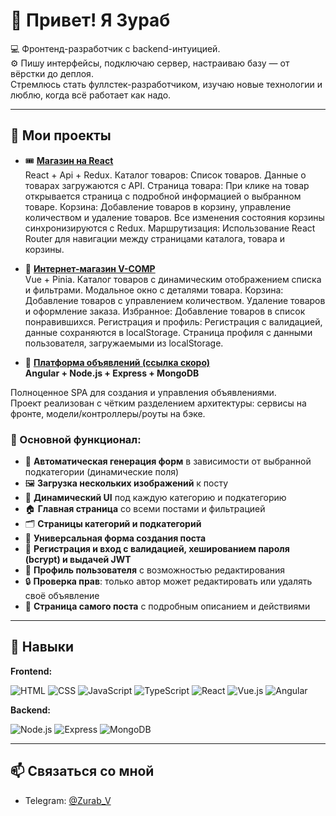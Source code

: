 # 👋 Привет! Я Зураб

💻 Фронтенд-разработчик с backend-интуицией.  
⚙️ Пишу интерфейсы, подключаю сервер, настраиваю базу — от вёрстки до деплоя.  
Стремлюсь стать фуллстек-разработчиком, изучаю новые технологии и люблю, когда всё работает как надо.

---

## 📌 Мои проекты

- 🎟️ **[Магазин на React](https://github.com/wedz0zur/react-project-plumbing.git)**  
  React + Api + Redux.
  Каталог товаров: Список товаров. Данные о товарах загружаются с API.
  Страница товара: При клике на товар открывается страница с подробной информацией о выбранном товаре.
  Корзина: Добавление товаров в корзину, управление количеством и удаление товаров. Все изменения состояния корзины синхронизируются с Redux.
  Маршрутизация: Использование React Router для навигации между страницами каталога, товара и корзины.

- 🛒 **[Интернет-магазин V-COMP](https://github.com/wedz0zur/V-COMP.git)**  
  Vue + Pinia.
  Каталог товаров с динамическим отображением списка и фильтрами.
  Модальное окно с деталями товара.
  Корзина: Добавление товаров с управлением количеством. Удаление товаров и оформление заказа.
  Избранное: Добавление товаров в список понравившихся. 
  Регистрация и профиль: Регистрация с валидацией, данные сохраняются в localStorage. Страница профиля с данными пользователя, загружаемыми из localStorage.

- 📢 **[Платформа объявлений (ссылка скоро)]()**  
**Angular + Node.js + Express + MongoDB**

Полноценное SPA для создания и управления объявлениями.  
Проект реализован с чётким разделением архитектуры: сервисы на фронте, модели/контроллеры/роуты на бэке.

### 🔧 Основной функционал:
- 📄 **Автоматическая генерация форм** в зависимости от выбранной подкатегории (динамические поля)
- 🖼️ **Загрузка нескольких изображений** к посту
- 🧠 **Динамический UI** под каждую категорию и подкатегорию
- 🏠 **Главная страница** со всеми постами и фильтрацией
- 🗂️ **Страницы категорий и подкатегорий**
- 📝 **Универсальная форма создания поста**
- 🔐 **Регистрация и вход с валидацией, хешированием пароля (bcrypt) и выдачей JWT**
- 👤 **Профиль пользователя** с возможностью редактирования
- 🔒 **Проверка прав**: только автор может редактировать или удалять своё объявление
- 📄 **Страница самого поста** с подробным описанием и действиями
---

## 💼 Навыки

**Frontend:**

![HTML](https://img.shields.io/badge/-HTML-E34F26?logo=html5&logoColor=white)
![CSS](https://img.shields.io/badge/-CSS-1572B6?logo=css3)
![JavaScript](https://img.shields.io/badge/-JavaScript-F7DF1E?logo=javascript&logoColor=black)
![TypeScript](https://img.shields.io/badge/-TypeScript-3178C6?logo=typescript)
![React](https://img.shields.io/badge/-React-61DAFB?logo=react)
![Vue.js](https://img.shields.io/badge/-Vue-4FC08D?logo=vue.js)
![Angular](https://img.shields.io/badge/-Angular-DD0031?logo=angular)

**Backend:**

![Node.js](https://img.shields.io/badge/-Node.js-339933?logo=node.js)
![Express](https://img.shields.io/badge/-Express-black?logo=express&logoColor=white)
![MongoDB](https://img.shields.io/badge/-MongoDB-47A248?logo=mongodb)

---

## 📫 Связаться со мной

- Telegram: [@Zurab_V](https://t.me/Zurab_V)



